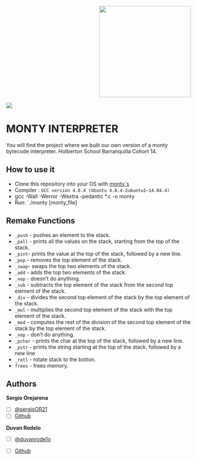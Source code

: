 <p align="right">
 
<img src ="https://vignette.wikia.nocookie.net/bravefrontierglobal/images/c/c2/Unit_ills_full_10563.png/revision/latest?cb=20141224173942" width="250" height="250" />

</p>

![](https://www.holbertonschool.com/holberton-logo.png)
<h1>MONTY INTERPRETER</h1>
You will find the project where we built our own version of a monty bytecode interpreter. Holberton School Barranquilla Cohort 14.
<h2>How to use it</h2>

 - Clone this repository into your OS with [monty´s](https://github.com/SergioO21/monty.git)
 -    Compiler :  `GCC version 4.8.4 (Ubuntu 4.8.4-2ubuntu1~14.04.4)`
-   gcc -Wall -Werror -Wextra -pedantic *.c -o monty
-   Run:  `./monty [monty_file]

<h2>Remake Functions</h2>

 - `_push` - pushes an element to the stack.
 - `_pall` - prints all the values on the stack, starting from the top of the stack.
 - `_pint`- prints the value at the top of the stack, followed by a new line.
 - `_pop` - removes the top element of the stack.
 - `_swap`- swaps the top two elements of the stack.
 - `_add` - adds the top two elements of the stack.
 - `_nop` - doesn’t do anything.
 - `_sub` - subtracts the top element of the stack from the second top element of the stack.
 - `_div` - divides the second top element of the stack by the top element of the stack.
 - `_mul` - multiplies the second top element of the stack with the top element of the stack.
 - `_mod` - computes the rest of the division of the second top element of the stack by the top element of the stack.
 - `_nop` - don’t do anything.
 - `_pchar` - prints the char at the top of the stack, followed by a new line.
 - `_pstr` - prints the string starting at the top of the stack, followed by a new line
 - `_rotl` - rotate stack to the botton.
 - `frees` - frees memory.
<h2> Authors</h2>

**Sergio Orejarena**

 - [ ] [@sergioOR21](https://twitter.com/SergioOR21)
 - [ ] [Github](https://github.com/SergioO21)

**Duvan Rodelo**
 - [ ] [@duvanrode1o](https://twitter.com/duvanrode1o)
 - [ ] [Github](https://github.com/Rode1o)


